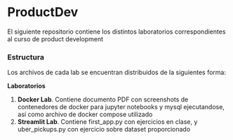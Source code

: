 # ProductDev
El siguiente repositorio contiene los distintos laboratorios correspondientes al curso de product development

### Estructura
Los archivos de cada lab se encuentran distribuidos de la siguientes forma:

**Laboratorios**
1. **Docker Lab**. Contiene documento PDF con screenshots de contenedores de docker para jupyter notebooks y mysql ejecutandose, así como archivo de docker compose utilizado
2. **Streamlit Lab**. Contiene first_app.py con ejercicios en clase, y uber_pickups.py con ejercicio sobre dataset proporcionado